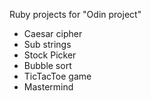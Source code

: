 Ruby projects for "Odin project"

- Caesar cipher
- Sub strings
- Stock Picker
- Bubble sort
- TicTacToe game
- Mastermind
